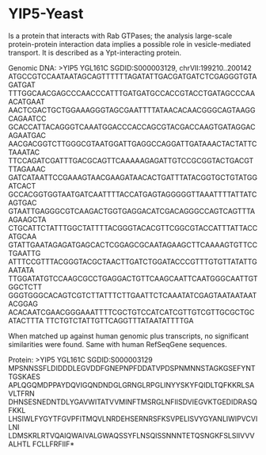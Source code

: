 # YIP5-Yeast
Is a protein that interacts with Rab GTPases; the analysis large-scale protein-protein interaction data implies a possible role in vesicle-mediated transport. It is described as a Ypt-interacting protein.

Genomic DNA: >YIP5 YGL161C SGDID:S000003129, chrVII:199210..200142
ATGCCGTCCAATAATAGCAGTTTTTTAGATATTGACGATGATCTCGAGGGTGTAGATGAT
TTTGGCAACGAGCCCAACCCATTTGATGATGCCACCGTACCTGATAGCCCAAACATGAAT
AACTCGACTGCTGGAAAGGGTAGCGAATTTTATAACACAACGGGCAGTAAGGCAGAATCC
GCACCATTACAGGGTCAAATGGACCCACCAGCGTACGACCAAGTGATAGGACAGAATGAC
AACGACGGTCTTGGGCGTAATGGATTGAGGCCAGGATTGATAAACTACTATTCTAAATAC
TTCCAGATCGATTTGACGCAGTTCAAAAAGAGATTGTCCGCGGTACTGACGTTTAGAAAC
GATCATAATTCCGAAAGTAACGAAGATAACACTGATTTATACGGTGCTGTATGGATCACT
GCCACGGTGGTAATGATCAATTTTACCATGAGTAGGGGGTTAAATTTTATTATCAGTGAC
GTAATTGAGGGCGTCAAGACTGGTGAGGACATCGACAGGGCCAGTCAGTTTAAGAAGCTA
CTGCATTCTATTTGGCTATTTTACGGGTACACGTTCGGCGTACCATTTATTACCATGCAA
GTATTGAATAGAGATGAGCACTCGGAGCGCAATAGAAGCTTCAAAAGTGTTCCTGAATTG
ATTTCCGTTTACGGGTACGCTAACTTGATCTGGATACCCGTTTGTGTTATATTGAATATA
TTGGATATGTCCAAGCGCCTGAGGACTGTTCAAGCAATTCAATGGGCAATTGTGGCTCTT
GGGTGGGCACAGTCGTCTTATTTCTTGAATTCTCAAATATCGAGTAATAATAATACGGAG
ACACAATCGAACGGGAAATTTTCGCTGTCCATCATCGTTGTCGTTGCGCTGCATACTTTA
TTCTGTCTATTGTTCAGGTTTATAATATTTTGA

When matched up against human genomic plus transcripts, no significant similarities were found. Same with human RefSeqGene sequences.

Protein: >YIP5 YGL161C SGDID:S000003129
MPSNNSSFLDIDDDLEGVDDFGNEPNPFDDATVPDSPNMNNSTAGKGSEFYNTTGSKAES
APLQGQMDPPAYDQVIGQNDNDGLGRNGLRPGLINYYSKYFQIDLTQFKKRLSAVLTFRN
DHNSESNEDNTDLYGAVWITATVVMINFTMSRGLNFIISDVIEGVKTGEDIDRASQFKKL
LHSIWLFYGYTFGVPFITMQVLNRDEHSERNRSFKSVPELISVYGYANLIWIPVCVILNI
LDMSKRLRTVQAIQWAIVALGWAQSSYFLNSQISSNNNTETQSNGKFSLSIIVVVALHTL
FCLLFRFIIF*

